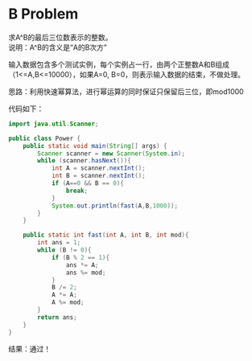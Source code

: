 # B Problem

求A^B的最后三位数表示的整数。  
说明：A^B的含义是“A的B次方”

输入数据包含多个测试实例，每个实例占一行，由两个正整数A和B组成（1<=A,B<=10000），如果A=0, B=0，则表示输入数据的结束，不做处理。

思路：利用快速幂算法，进行幂运算的同时保证只保留后三位，即mod1000

代码如下：

```java
import java.util.Scanner;

public class Power {
    public static void main(String[] args) {
        Scanner scanner = new Scanner(System.in);
        while (scanner.hasNext()){
            int A = scanner.nextInt();
            int B = scanner.nextInt();
            if (A==0 && B == 0){
                break;
            }
            System.out.println(fast(A,B,1000));
        }
    }

    public static int fast(int A, int B, int mod){
        int ans = 1;
        while (B != 0){
            if (B % 2 == 1){
                ans *= A;
                ans %= mod;
            }
            B /= 2;
            A *= A;
            A %= mod;
        }
        return ans;
    }
}
```

结果：通过！
